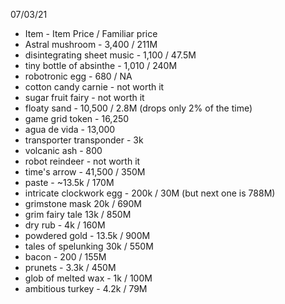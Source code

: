 07/03/21
* Item - Item Price / Familiar price
* Astral mushroom - 3,400 / 211M
* disintegrating sheet music - 1,100 / 47.5M
* tiny bottle of absinthe - 1,010 / 240M
* robotronic egg - 680 / NA
* cotton candy carnie - not worth it 
* sugar fruit fairy - not worth it 
* floaty sand - 10,500 / 2.8M (drops only 2% of the time)
* game grid token - 16,250
* agua de vida - 13,000
* transporter transponder - 3k
* volcanic ash - 800
* robot reindeer - not worth it 
* time's arrow - 41,500 / 350M
* paste - ~13.5k / 170M
* intricate clockwork egg - 200k / 30M (but next one is 788M)
* grimstone mask 20k / 690M
* grim fairy tale 13k / 850M
* dry rub - 4k / 160M
* powdered gold - 13.5k / 900M
* tales of spelunking 30k / 550M
* bacon - 200 / 155M
* prunets - 3.3k / 450M
* glob of melted wax - 1k / 100M
* ambitious turkey - 4.2k / 79M
